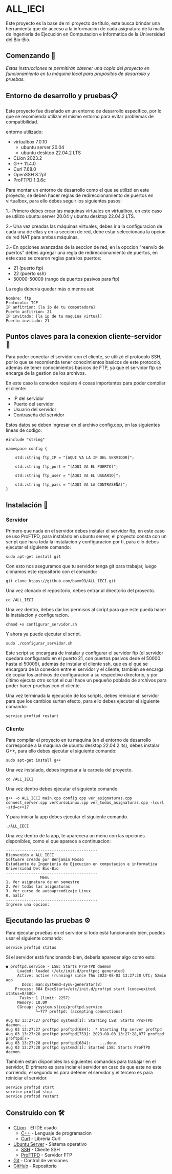 # ALL_IECI

Este proyecto es la base de mi proyecto de título, este busca brindar una herramienta
que de acceso a la información de cada asignatura de la malla de Ingeniería de Ejecución
en Computacion e Informatica de la Universidad del Bío-Bío.

## Comenzando 🚀

_Estas instrucciones te permitirán obtener una copia del proyecto en funcionamiento en tu
máquina local para propósitos de desarrollo y pruebas._

## Entorno de desarrollo y pruebas📋

Este proyecto fue diseñado en un entorno de desarrollo específico, por lo que se recomienda
utilizar el mismo entorno para evitar problemas de compatibilidad.

entorno utilizado:
* virtualbox 7.0.10
  * ubuntu server 20.04
  * ubuntu desktop 22.04.2 LTS
* CLion 2023.2
* G++ 11.4.0
* Curl 7.68.0
* OpenSSH 8.2p1
* ProFTPD 1.3.6c

Para montar un entorno de desarrollo como el que se utilizó en este proyecto, se deben hacer 
reglas de redireccionamiento de puertos en virtualbox, para ello debes seguir los siguientes pasos:

1.- Primero debes crear las maquinas virtuales en virtualbox, en este caso se utilizo ubuntu server 20.04 
y ubuntu desktop 22.04.2 LTS.

2.- Una vez creadas las máquinas virtuales, debes ir a la configuracion de cada una de ellas y en la seccion de red, 
debe estar seleccionada la opcion de red NAT para ambas máquinas.

3.- En opciones avanzadas de la seccion de red, en la opccion "reenvío de puertos" debes agregar una regla de redireccionamiento
de puertos, en este caso se crearon reglas para los puertos: 

* 21 (puerto ftp)
* 22 (puerto ssh)
* 50000-50009 (rango de puertos pasivos para ftp)

La regla debería quedar más o menos asi:

```
Nombre: ftp
Protocolo: TCP
IP anfitrion: [la ip de tu computadora]
Puerto anfitrion: 21
IP invitado: [la ip de tu maquina virtual]
Puerto invitado: 21
```

## Puntos claves para la conexion cliente-servidor 🔧

Para poder conectar el servidor con el cliente, se utilizó el protocolo SSH, por lo que
se recomienda tener conocimientos basicos de este protocolo, además de tener conocimientos
basicos de FTP, ya que el servidor ftp se encarga de la gestion de los archivos.

En este caso la conexion requiere 4 cosas importantes para poder compilar el cliente:

* IP del servidor
* Puerto del servidor
* Usuario del servidor
* Contraseña del servidor

Estos datos se deben ingresar en el archivo config.cpp, en las siguientes líneas de codigo:
```
#include "string"

namespace config {
    
    std::string ftp_IP = "[AQUI VA LA IP DEL SERVIDOR]";
    
    std::string ftp_port = "[AQUI VA EL PUERTO]";
    
    std::string ftp_user = "[AQUI VA EL USUARIO]";
    
    std::string ftp_pass = "[AQUI VA LA CONTRASEÑA]";
}
```


## Instalación 🔧
### Servidor

Primero que nada en el servidor debes instalar el servidor ftp, en este caso se uso ProFTPD,
para instalarlo en ubuntu server, el proyecto consta con un script que hara toda la instalacion
y configuracion por ti, para ello debes ejecutar el siguiente comando:
```
sudo apt-get install git
```

Con esto nos aseguramos que tu servidor tenga git para trabajar, luego clonamos este repositorio con el comando:

```
git clone htpps://github.com/bamm99/ALL_IECI.git
```

Una vez clonado el repositorio, debes entrar al directorio del proyecto.

```
cd /ALL_IECI
```

Una vez dentro, debes dar los permisos al script para que este pueda hacer la instalacion y configuracion.

```
chmod +x configurar_servidor.sh
```

Y ahora ya puede ejecutar el script.

``` 
sudo ./configurar_servidor.sh
```

Este script se encargará de instalar y configurar el servidor ftp (el servidor quedara configurado en el puerto 21, con puertos pasivos dede el 50000
hasta el 50009), además de instalar el cliente ssh, que es el que se encargara de la conexion entre el servidor y el cliente, también
se encarga de copiar los archivos de configuracion a su respectivo directorio, y por último ejecuta otro script
el cual hace un pequeño poblado de archivos para poder hacer pruebas con el cliente.

Una vez terminada la ejecución de los scripts, debes reiniciar el servidor para que los 
cambios surtan efecto, para ello debes ejecutar el siguiente comando:

```
service proftpd restart
```

### Cliente
Para compilar el proyecto en tu maquina (en el entorno de desarrollo corresponde a 
la maquina de ubuntu desktop 22.04.2 lts), debes instalar G++, para ello debes
ejecutar el siguiente comando:

``` 
sudo apt-get install g++
```

Una vez instalado, debes ingresar a la carpeta del proyecto.

```
cd /ALL_IECI
```
Una vez dentro debes ejecutar el siguiente comando.
```
g++ -o ALL_IECI main.cpp config.cpp ver_asignaturas.cpp connect_server.cpp verCursoLinux.cpp ver_todas_asignaturas.cpp -lcurl -std=c++17
```
Y para iniciar la app debes ejecutar el siguiente comando.
```
./ALL_IECI
```

Una vez dentro de la app, te aparecera un menu con las opciones disponibles, como el que aparece a continuacion:
```
----------------------------------------
Bienvenido a ALL_IECI
Software creado por Benjamin Mosso
Estudiante de Ingenieria de Ejecucion en computacion e informatica
Universidad Del Bio-Bio
----------------------------------------
               Menu
1. Ver asignatura de un semestre
2. Ver todas las asignaturas
3. Ver curso de autoaprendizaje Linux
0. Salir
----------------------------------------
Ingrese una opcion: 
```

## Ejecutando las pruebas ⚙️
Para ejecutar pruebas en el servidor si todo está funcionando bien, puedes usar el siguiente comando:
```
service proftpd status
```
Si el servidor está funcionando bien, debería aparecer algo como esto:
```
● proftpd.service - LSB: Starts ProFTPD daemon
     Loaded: loaded (/etc/init.d/proftpd; generated)
     Active: active (running) since Thu 2023-08-03 13:27:28 UTC; 52min ago
       Docs: man:systemd-sysv-generator(8)
    Process: 684 ExecStart=/etc/init.d/proftpd start (code=exited, status=0/SUC>
      Tasks: 1 (limit: 2257)
     Memory: 10.0M
     CGroup: /system.slice/proftpd.service
             └─777 proftpd: (accepting connections)

Aug 03 13:27:27 proftpd systemd[1]: Starting LSB: Starts ProFTPD daemon...
Aug 03 13:27:27 proftpd proftpd[684]:  * Starting ftp server proftpd
Aug 03 13:27:28 proftpd proftpd[753]: 2023-08-03 13:27:28,077 proftpd proftpd[7>
Aug 03 13:27:28 proftpd proftpd[684]:    ...done.
Aug 03 13:27:28 proftpd systemd[1]: Started LSB: Starts ProFTPD daemon.
```
También están disponibles los siguientes comandos para trabajar en el servidor, 
El primero es para inciar el servidor en caso de que este no este corriendo, 
el segundo es para detener el servidor y el tercero es para reiniciar el servidor.
```
service proftpd start
service proftpd stop
service proftpd restart
```

## Construido con 🛠️

* [CLion](https://www.jetbrains.com/es-es/clion/) - El IDE usado
  * [C++](https://www.cplusplus.com/) - Lenguaje de programacion
  * [Curl](https://curl.se/) - Libreria Curl
* [Ubuntu Server](https://ubuntu.com/download/server) - Sistema operativo
  * [SSH](https://www.ssh.com/ssh/) - Cliente SSH
  * [ProFTPD](http://www.proftpd.org/) - Servidor FTP
* [Git](https://git-scm.com/) - Control de versiones
* [GitHub](github.com/bamm99/ALL_IECI) - Repositorio

